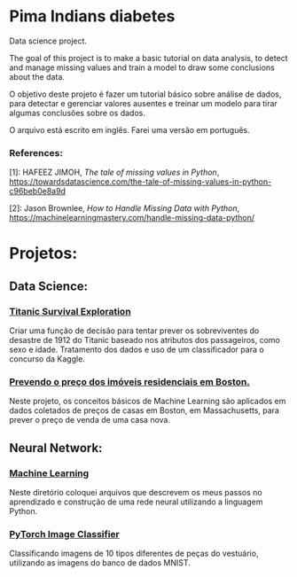 # Pima Indians diabetes
Data science project.

The goal of this project is to make a basic tutorial on data analysis, to detect and manage missing values and train a model to draw some conclusions about the data. 

O objetivo deste projeto é fazer um tutorial básico sobre análise de dados, para detectar e gerenciar valores ausentes e treinar um modelo para tirar algumas conclusões sobre os dados.

O arquivo está escrito em inglês. Farei uma versão em português.

### References:
[1]: HAFEEZ JIMOH, *The tale of missing values in Python*, https://towardsdatascience.com/the-tale-of-missing-values-in-python-c96beb0e8a9d

[2]: Jason Brownlee, *How to Handle Missing Data with Python*, https://machinelearningmastery.com/handle-missing-data-python/


# Projetos:

## Data Science: 

### [Titanic Survival Exploration](https://github.com/FAMarcus/Titanic_survival_exploration)
Criar uma função de decisão para tentar prever os sobreviventes do desastre de 1912 do Titanic baseado nos atributos dos passageiros, como sexo e idade. Tratamento dos dados e uso de um classificador para o concurso da Kaggle.

### [Prevendo o preço dos imóveis residenciais em Boston.](https://github.com/FAMarcus/Boston_housing)
Neste projeto, os conceitos básicos de Machine Learning são aplicados em dados coletados de preços de casas em Boston, em Massachusetts, para prever o preço de venda de uma casa nova.

## Neural Network:

### [Machine Learning](https://github.com/FAMarcus/Neural-Network-lab)
Neste diretório coloquei arquivos que descrevem os meus passos no aprendizado e construção de uma rede neural utilizando a linguagem Python. 

### [PyTorch Image Classifier](https://github.com/FAMarcus/PyTorch_Image_Clf)
Classificando imagens de 10 tipos diferentes de peças do vestuário, utilizando as imagens do banco de dados MNIST.
